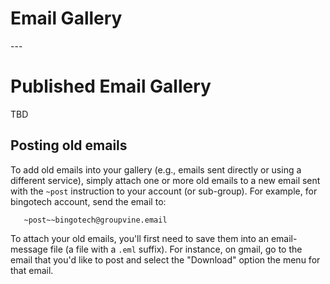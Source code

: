 <h1>Email Gallery</h1>
---

# Published Email Gallery

TBD

## Posting old emails

To add old emails into your gallery (e.g., emails sent directly or
using a different service), simply attach one or more old emails to a
new email sent with the ```~post``` instruction to your account (or
sub-group).  For example, for bingotech account, send the email to:

```
   ~post~~bingotech@groupvine.email
```

To attach your old emails, you'll first need to save them into an email-message file
(a file with a ```.eml``` suffix).  For instance, on gmail, go to the email
that you'd like to post and select the "Download" option the menu for that email.
